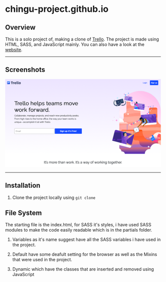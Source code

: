 # chingu-project.github.io

## Overview

This is a solo project of, making a clone of [Trello](https://trello.com). The project is made using HTML, SASS, and JavaScript mainly. You can also have a look at the [website](https://guneetsinghtuli.github.io/chingu-project/).

---

## Screenshots

![Home-Page](images/Home.png)

---

## Installation

1. Clone the project locally using `git clone`

## File System

The starting file is the index.html, for SASS it's styles, i have used SASS modules to make the code easily readable which is in the partials folder.

1. Variables as it's name suggest have all the SASS variables i have used in the project.

2. Default have some deafult setting for the browser as well as the Mixins that were used in the project.

3. Dynamic which have the classes that are inserted and removed using JavaScript
